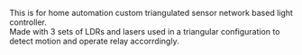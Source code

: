 This is for home automation custom triangulated sensor network based light controller.  
Made with 3 sets of LDRs and lasers used in a triangular configuration to detect motion and operate relay accorrdingly.
